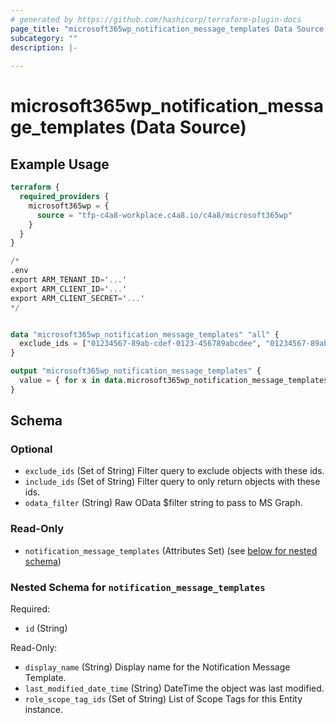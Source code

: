 ```yaml
---
# generated by https://github.com/hashicorp/terraform-plugin-docs
page_title: "microsoft365wp_notification_message_templates Data Source - microsoft365wp"
subcategory: ""
description: |-
  
---
```


# microsoft365wp_notification_message_templates (Data Source)



## Example Usage

```terraform
terraform {
  required_providers {
    microsoft365wp = {
      source = "tfp-c4a8-workplace.c4a8.io/c4a8/microsoft365wp"
    }
  }
}

/*
.env
export ARM_TENANT_ID='...'
export ARM_CLIENT_ID='...'
export ARM_CLIENT_SECRET='...'
*/


data "microsoft365wp_notification_message_templates" "all" {
  exclude_ids = ["01234567-89ab-cdef-0123-456789abcdee", "01234567-89ab-cdef-0123-456789abcdef"]
}

output "microsoft365wp_notification_message_templates" {
  value = { for x in data.microsoft365wp_notification_message_templates.all.notification_message_templates : x.id => x }
}
```

<!-- schema generated by tfplugindocs -->
## Schema

### Optional

- `exclude_ids` (Set of String) Filter query to exclude objects with these ids.
- `include_ids` (Set of String) Filter query to only return objects with these ids.
- `odata_filter` (String) Raw OData $filter string to pass to MS Graph.

### Read-Only

- `notification_message_templates` (Attributes Set) (see [below for nested schema](#nestedatt--notification_message_templates))

<a id="nestedatt--notification_message_templates"></a>
### Nested Schema for `notification_message_templates`

Required:

- `id` (String)

Read-Only:

- `display_name` (String) Display name for the Notification Message Template.
- `last_modified_date_time` (String) DateTime the object was last modified.
- `role_scope_tag_ids` (Set of String) List of Scope Tags for this Entity instance.



